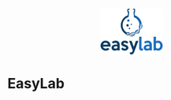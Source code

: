 <p align="center">
    <img src="./docs/Apoio ao Projeto/LogoEasyLab/logo.png" width="25%" alt="Uma plataforma que promete modificar a forma de buscar laboratórios que realizam determinados exames">
</p>

# EasyLab